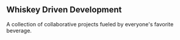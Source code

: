 ## Whiskey Driven Development

A collection of collaborative projects fueled by everyone's favorite beverage.